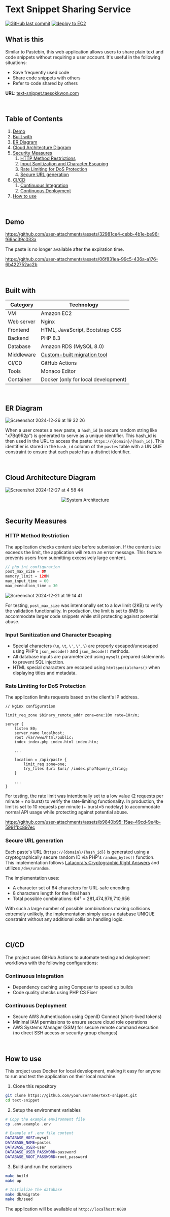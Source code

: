 # Text Snippet Sharing Service

[![GitHub last commit](https://img.shields.io/github/last-commit/tkwonn/text-snippet?color=chocolate)](https://github.com/tkwonn/text-snippet/commits/)
[![deploy to EC2](https://github.com/tkwonn/text-snippet/actions/workflows/deploy.yml/badge.svg)](https://github.com/tkwonn/text-snippet/actions/workflows/deploy.yml)

## What is this

Similar to Pastebin, this web application allows users to share plain text and code snippets without requiring a user account.
It's useful in the following situations:
- Save frequently used code
- Share code snippets with others
- Refer to code shared by others

**URL**: [text-snippet.taesokkwon.com](https://text-snippet.taesokkwon.com)

<br>

## Table of Contents

1. [Demo](#demo)
2. [Built with](#built-with)
3. [ER Diagram](#er-diagram)
4. [Cloud Architecture Diagram](#cloud-architecture-diagram)
5. [Security Measures](#security-measures)
   1. [HTTP Method Restrictions](#http-method-restrictions)
   2. [Input Sanitization and Character Escaping](#input-sanitization-and-character-escaping)
   3. [Rate Limiting for DoS Protection](#rate-limiting-for-dos-protection)
   4. [Secure URL generation](#secure-url-generation)
6. [CI/CD](#cicd)
   1. [Continuous Integration](#continuous-integration)
   2. [Continuous Deployment](#continuous-deployment)
7. [How to use](#how-to-use)

<br>

## Demo

https://github.com/user-attachments/assets/32981ce4-cebb-4b1e-be96-f69ac39c033a

The paste is no longer available after the expiration time.

https://github.com/user-attachments/assets/06f831ea-99c5-436a-a176-6b422752ac2b

<br>

## Built with

| **Category** | **Technology**                                                                                         |
|--------------|--------------------------------------------------------------------------------------------------------|
| VM           | Amazon EC2                                                                                             |
| Web server   | Nginx                                                                                                  |
| Frontend     | HTML, JavaScript, Bootstrap CSS                                                                        |
| Backend      | PHP 8.3                                                                                                |
| Database     | Amazon RDS (MySQL 8.0)                                                                                 |
| Middleware   | [Custom-built migration tool](https://github.com/tkwonn/text-snippet/blob/main/docs/migration-tool.md) |
| CI/CD        | GitHub Actions                                                                                         |
| Tools        | Monaco Editor                                                                                          |
| Container    | Docker (only for local development)                                                                    |

<br>

## ER Diagram

![Screenshot 2024-12-26 at 19 32 26](https://github.com/user-attachments/assets/dbf15c56-2375-4e86-95a6-358ae3c0f78f)

When a user creates a new paste, a `hash_id` (a secure random string like "x7Bq9R2p") is generated to serve as a unique identifier. This hash_id is then used in the URL to access the paste: `https://{domain}/{hash_id}`.
This identifier is stored in the `hash_id` column of the `pastes` table with a UNIQUE constraint to ensure that each paste has a distinct identifier.

<br>

## Cloud Architecture Diagram

![Screenshot 2024-12-27 at 4 58 44](https://github.com/user-attachments/assets/e9784e90-423e-4a75-afe9-5816c7b8dfb8)

<div align="center">
  <img src="/docs/snippet.drawio.svg" alt="System Architecture">
</div>

<br>

## Security Measures

### HTTP Method Restriction

The application checks content size before submission. If the content size exceeds the limit, the application will return an error message. This feature prevents users from submitting excessively large content.

```php
// php ini configuration
post_max_size = 8M
memory_limit = 128M
max_input_time = 60
max_execution_time = 30
```

![Screenshot 2024-12-21 at 19 14 41](https://github.com/user-attachments/assets/f80156be-14eb-44ba-9f3f-e1bf7a4f3a7a)

For testing, `post_max_size` was intentionally set to a low limit (2KB) to verify the validation functionality. In production, the limit is set to 8MB to accommodate larger code snippets while still protecting against potential abuse.

### Input Sanitization and Character Escaping

- Special characters (`\n`, `\t`, `\'`, `\"`, `\`) are properly escaped/unescaped using PHP's `json_encode()` and `json_decode()` methods.
- All database inputs are parameterized using `mysqli` prepared statements to prevent SQL injection.
- HTML special characters are escaped using `htmlspecialchars()` when displaying titles and metadata.

### Rate Limiting for DoS Protection

The application limits requests based on the client's IP address. 

```
// Nginx configuration

limit_req_zone $binary_remote_addr zone=one:10m rate=10r/m;

server {
    listen 80;
    server_name localhost;
    root /var/www/html/public;
    index index.php index.html index.htm;

    ...
    
    location = /api/paste {
        limit_req zone=one;
        try_files $uri $uri/ /index.php?$query_string;
    }

    ...
}
```

For testing, the rate limit was intentionally set to a low value (2 requests per minute + no burst) to verify the rate-limiting functionality. In production, the limit is set to 10 requests per minute (+ burst=5 nodelay) to accommodate normal API usage while protecting against potential abuse.

https://github.com/user-attachments/assets/b9840b95-15ae-49cd-9e4b-5991fbc897ec

### Secure URL generation

Each paste's URL (`https://{domain}/{hash_id}`) is generated using a cryptographically secure random ID via PHP's `random_bytes()` function.  
This implementation follows [Latacora's Cryptographic Right Answers](https://www.latacora.com/blog/2018/04/03/cryptographic-right-answers/) and utilizes `/dev/urandom`.

The implementation uses:
- A character set of 64 characters for URL-safe encoding
- 8 characters length for the final hash
- Total possible combinations: 64⁸ = 281,474,976,710,656

With such a large number of possible combinations making collisions extremely unlikely, the implementation simply uses a database UNIQUE constraint without any additional collision handling logic.

<br>

## CI/CD

The project uses GitHub Actions to automate testing and deployment workflows with the following configurations:

### Continuous Integration

- Dependency caching using Composer to speed up builds
- Code quality checks using PHP CS Fixer

### Continuous Deployment

- Secure AWS Authentication using OpenID Connect (short-lived tokens)
- Minimal IAM permissions to ensure secure cloud role operations
- AWS Systems Manager (SSM) for secure remote command execution (no direct SSH access or security group changes)

<br>

## How to use

This project uses Docker for local development, making it easy for anyone to run and test the application on their local machine.

1. Clone this repository
```bash
git clone https://github.com/yourusername/text-snippet.git
cd text-snippet
```

2. Setup the environment variables
```bash
# Copy the example environment file
cp .env.example .env

# Example of .env file content
DATABASE_HOST=mysql
DATABASE_NAME=pastes
DATABASE_USER=user
DATABASE_USER_PASSWORD=password
DATABASE_ROOT_PASSWORD=root_password
```

3. Build and run the containers
```bash
make build
make up

# Initialize the database
make db/migrate
make db/seed
```

The application will be available at `http://localhost:8080`



